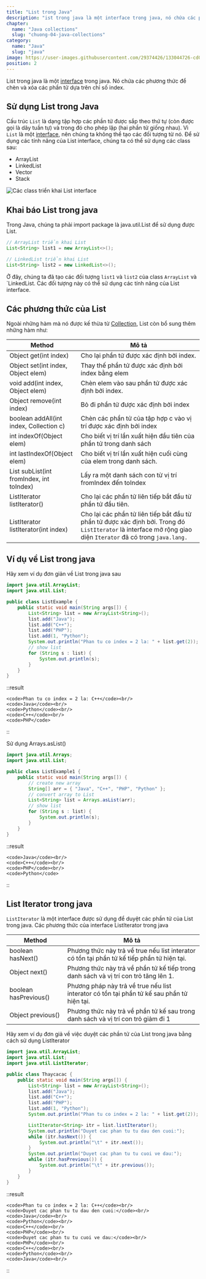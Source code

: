 ```yaml
---
title: "List trong Java"
description: "ist trong java là một interface trong java, nó chứa các phương thức để chèn và xóa các phần tử dựa trên chỉ số index."
chapter:
  name: "Java collections"
  slug: "chuong-04-java-collections"
category:
  name: "Java"
  slug: "java"
image: https://user-images.githubusercontent.com/29374426/133044726-cd098fdc-4a33-4f3f-a603-82ba49089dc9.png
position: 2
---
```


List trong java là một [interface](/bai-viet/java/interface-trong-java) trong java. Nó chứa các phương thức để chèn và xóa các phần tử dựa trên chỉ số index.

## Sử dụng List trong Java

Cấu trúc `List` là dạng tập hợp các phần tử được sắp theo thứ tự (còn được gọi là dãy tuần tự) và trong đó cho phép lặp (hai phần tử giống nhau). Vì `List` là một [interface](/bai-viet/java/interface-trong-java), nên chúng ta không thể tạo các đối tượng từ nó. Để sử dụng các tính năng của List interface, chúng ta có thể sử dụng các class sau:

- ArrayList
- LinkedList
- Vector
- Stack

![Các class triển khai List interface](https://user-images.githubusercontent.com/29374426/133044726-cd098fdc-4a33-4f3f-a603-82ba49089dc9.png)

## Khai báo List trong java

Trong Java, chúng ta phải import package là java.util.List để sử dụng được List.

```java
// ArrayList triển khai List
List<String> list1 = new ArrayList<>();

// LinkedList triển khai List
List<String> list2 = new LinkedList<>();
```

Ở đây, chúng ta đã tạo các đối tượng `list1` và `list2` của class `ArrayList` và `LinkedList. Các đối tượng này có thể sử dụng các tính năng của List interface.

## Các phương thức của List

Ngoài những hàm mà nó được kế thừa từ [Collection](/bai-viet/java/cac-collection-trong-java), List còn bổ sung thêm những hàm như:

| Method                                   | Mô tả                                                                                                                                                          |
| ---------------------------------------- | -------------------------------------------------------------------------------------------------------------------------------------------------------------- |
| Object get(int index)                    | Cho lại phần tử được xác định bởi index.                                                                                                                       |
| Object set(int index, Object elem)       | Thay thế phần tử được xác định bởi index bằng elem                                                                                                             |
| void add(int index, Object elem)         | Chèn elem vào sau phần tử được xác định bởi index.                                                                                                             |
| Object remove(int index)                 | Bỏ đi phần tử được xác định bởi index                                                                                                                          |
| boolean addAll(int index, Collection c)  | Chèn các phần tử của tập hợp c vào vị trí được xác định bởi index                                                                                              |
| int indexOf(Object elem)                 | Cho biết vị trí lần xuất hiện đầu tiên của phần tử trong danh sách                                                                                             |
| int lastIndexOf(Object elem)             | Cho biết vị trí lần xuất hiện cuối cùng của elem trong danh sách.                                                                                              |
| List subList(int fromIndex, int toIndex) | Lấy ra một danh sách con từ vị trí fromIndex đến toIndex                                                                                                       |
| ListIterator listIterator()              | Cho lại các phần tử liên tiếp bắt đầu từ phần tử đầu tiên.                                                                                                     |
| ListIterator listIterator(int index)     | Cho lại các phần tử liên tiếp bắt đầu từ phần tử được xác định bởi. Trong đó `ListIterator` là interface mở rộng giao diện `Iterator` đã có trong `java.lang.` |

## Ví dụ về List trong java

<div class="example">
Hãy xem ví dụ đơn giản về List trong java sau
</div>

```java
import java.util.ArrayList;
import java.util.List;

public class ListExample {
    public static void main(String args[]) {
        List<String> list = new ArrayList<String>();
        list.add("Java");
        list.add("C++");
        list.add("PHP");
        list.add(1, "Python");
        System.out.println("Phan tu co index = 2 la: " + list.get(2));
        // show list
        for (String s : list) {
            System.out.println(s);
        }
    }
}
```

::result

    <code>Phan tu co index = 2 la: C++</code><br/>
    <code>Java</code><br/>
    <code>Python</code><br/>
    <code>C++</code><br/>
    <code>PHP</code>

::

<div class="example">Sử dụng Arrays.asList()</div>

```java
import java.util.Arrays;
import java.util.List;

public class ListExample1 {
    public static void main(String args[]) {
        // create new array
        String[] arr = { "Java", "C++", "PHP", "Python" };
        // convert array to List
        List<String> list = Arrays.asList(arr);
        // show list
        for (String s : list) {
            System.out.println(s);
        }
    }
}
```

::result

    <code>Java</code><br/>
    <code>C++</code><br/>
    <code>PHP</code><br/>
    <code>Python</code>

::

## List Iterator trong java

`ListIterator` là một interface được sử dụng để duyệt các phần tử của List trong java. Các phương thức của interface ListIterator trong java

| Method                | Mô tả                                                                                       |
| --------------------- | ------------------------------------------------------------------------------------------- |
| boolean hasNext()     | Phương thức này trả về true nếu list interator có tồn tại phần tử kế tiếp phần tử hiện tại. |
| Object next()         | Phương thức này trả về phần tử kế tiếp trong danh sách và vị trí con trỏ tăng lên 1.        |
| boolean hasPrevious() | Phương pháp này trả về true nếu list interator có tồn tại phần tử kế sau phần tử hiện tại.  |
| Object previous()     | Phương thức này trả về phần tử kế sau trong danh sách và vị trí con trỏ giảm đi 1           |

<div class="example">Hãy xem ví dụ đơn giả về việc duyệt các phần tử của List trong java bằng cách sử dụng ListIterator</div>

```java
import java.util.ArrayList;
import java.util.List;
import java.util.ListIterator;

public class Thaycacac {
    public static void main(String args[]) {
        List<String> list = new ArrayList<String>();
        list.add("Java");
        list.add("C++");
        list.add("PHP");
        list.add(1, "Python");
        System.out.println("Phan tu co index = 2 la: " + list.get(2));

        ListIterator<String> itr = list.listIterator();
        System.out.println("Duyet cac phan tu tu dau den cuoi:");
        while (itr.hasNext()) {
            System.out.println("\t" + itr.next());
        }
        System.out.println("Duyet cac phan tu tu cuoi ve dau:");
        while (itr.hasPrevious()) {
            System.out.println("\t" + itr.previous());
        }
    }
}
```

::result

    <code>Phan tu co index = 2 la: C++</code><br/>
    <code>Duyet cac phan tu tu dau den cuoi:</code><br/>
    <code>Java</code><br/>
    <code>Python</code><br/>
    <code>C++</code><br/>
    <code>PHP</code><br/>
    <code>Duyet cac phan tu tu cuoi ve dau:</code><br/>
    <code>PHP</code><br/>
    <code>C++</code><br/>
    <code>Python</code><br/>
    <code>Java</code><br/>

::
